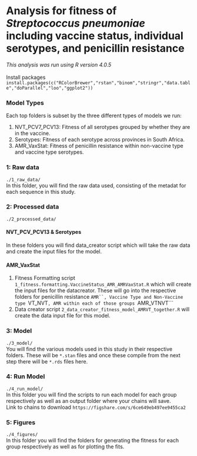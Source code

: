 # Analysis for fitness of *Streptococcus pneumoniae* including vaccine status, individual serotypes, and penicillin resistance
*This analysis was run using R version 4.0.5* <br />
<br />
Install packages ```install.packages(c("RColorBrewer","rstan","binom","stringr","data.table","doParallel","loo","ggplot2"))```<br />
### Model Types
Each top folders is subset by the three different types of models we run: <br />
1)  NVT_PCV7_PCV13: Fitness of all serotypes grouped by whether they are in the vaccine.
2) Serotypes: Fitness of each serotype across provinces in South Africa.
3) AMR_VaxStat: Fitness of penicillin resistance within non-vaccine type and vaccine type serotypes.

### 1: Raw data
```./1_raw_data/```<br />
In this folder, you will find the raw data used, consisting of the metadat for each sequence in this study.  

### 2: Processed data
```./2_processed_data/```<br />
#### NVT_PCV_PCV13 & Serotypes
In these folders you will find data_creator script which will take the raw data and create the input files for the model. 
#### AMR_VaxStat
1) Fitness Formatting script ```1_fitness.formatting.VaccineStatus_AMR_AMRVaxStat.R``` which will create the input files for the datacreator. These will go into the respective folders for penicillin resistance ```AMR``, Vaccine Type and Non-Vaccine type ```VT_NVT```, AMR within each of those groups ```AMR_VTNVT``` <br />
2) Data creator script ```2_data_creator_fitness_model_AMRVT_together.R``` will create the data input file for this model.

### 3: Model
```./3_model/```<br />
You will find the various models used in this study in their respective folders. These will be ```*.stan``` files and once these compile from the next step there will be ```*.rds``` files here. 

### 4: Run Model
```./4_run_model/```<br />
In this folder you will find the scripts to run each model for each group respectively as well as an output folder where your chains will save. <br>
Link to chains to download ```https://figshare.com/s/6ce649eb497ee9455ca2```

### 5: Figures
```./4_figures/```<br />
In this folder you will find the folders for generating the fitness for each group respectively as well as for plotting the fits. 
